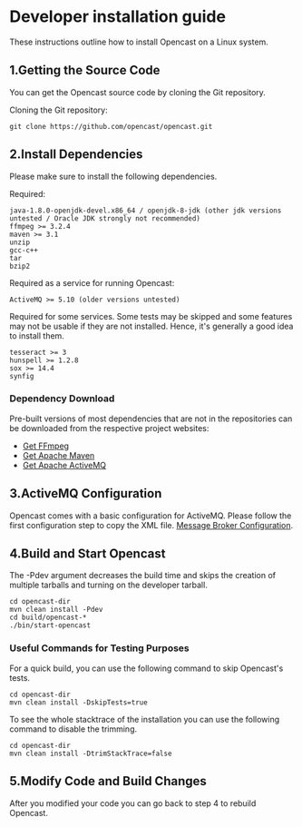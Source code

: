 Developer installation guide
===========================

These instructions outline how to install Opencast on a Linux system.


1.Getting the Source Code
--------------------

You can get the Opencast source code by cloning the Git
repository.

Cloning the Git repository:

    git clone https://github.com/opencast/opencast.git

2.Install Dependencies
--------------------

Please make sure to install the following dependencies.

Required:

    java-1.8.0-openjdk-devel.x86_64 / openjdk-8-jdk (other jdk versions untested / Oracle JDK strongly not recommended)
    ffmpeg >= 3.2.4
    maven >= 3.1
    unzip
    gcc-c++
    tar
    bzip2

Required as a service for running Opencast:

    ActiveMQ >= 5.10 (older versions untested)

Required for some services. Some tests may be skipped and some features
may not be usable if they are not installed. Hence, it's generally a good idea to
install them.

    tesseract >= 3
    hunspell >= 1.2.8
    sox >= 14.4
    synfig

### Dependency Download

Pre-built versions of most dependencies that are not in the repositories can be downloaded from the respective project
websites:

* [Get FFmpeg](http://ffmpeg.org/download.html)
* [Get Apache Maven](https://maven.apache.org/download.cgi)
* [Get Apache ActiveMQ](http://activemq.apache.org/download.html)

3.ActiveMQ Configuration
--------------------

Opencast comes with a basic configuration for ActiveMQ. Please follow the first
configuration step to copy the XML file. [Message Broker Configuration](https://docs.opencast.org/develop/admin/configuration/message-broker/).

4.Build and Start Opencast
--------------------

The -Pdev argument decreases the build time and skips the creation of multiple
tarballs and turning on the developer tarball.

    cd opencast-dir
    mvn clean install -Pdev
    cd build/opencast-*
    ./bin/start-opencast

### Useful Commands for Testing Purposes

For a quick build, you can use the following command to skip Opencast's tests.

    cd opencast-dir
    mvn clean install -DskipTests=true

To see the whole stacktrace of the installation you can use the following command
to disable the trimming.

    cd opencast-dir
    mvn clean install -DtrimStackTrace=false

5.Modify Code and Build Changes
--------------------
After you modified your code you can go back to step 4 to rebuild Opencast.
